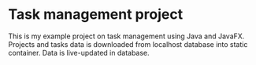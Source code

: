 # Task management project

This is my example project on  task management using Java and JavaFX. 
Projects and tasks data is downloaded from localhost database into static container. Data is live-updated in database. 
